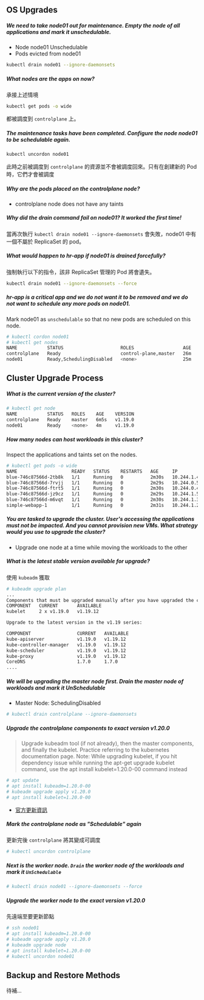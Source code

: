 ## OS Upgrades

##### We need to take node01 out for maintenance. Empty the node of all applications and mark it unschedulable.

- Node node01 Unschedulable
- Pods evicted from node01

```bash
kubectl drain node01 --ignore-daemonsets

```

##### What nodes are the apps on now?
承接上述情境

```bash
kubectl get pods -o wide
```
都被調度到 `controlplane` 上。

##### The maintenance tasks have been completed. Configure the node node01 to be schedulable again.
```bash
kubectl uncordon node01
```

此時之前被調度到 `controlplane` 的資源並不會被調度回來。只有在創建新的 Pod 時，它們才會被調度

##### Why are the pods placed on the controlplane node?
- controlplane node does not have any taints


##### Why did the drain command fail on node01? It worked the first time!
當再次執行 `kubectl drain node01 --ignore-daemonsets` 會失敗，node01 中有一個不屬於 ReplicaSet 的 pod。

##### What would happen to hr-app if node01 is drained forcefully?

強制執行以下的指令，該非 ReplicaSet 管理的 Pod 將會遺失。
```bash
kubectl drain node01 --ignore-daemonsets --force
```

##### hr-app is a critical app and we do not want it to be removed and we do not want to schedule any more pods on node01.
Mark node01 as `unschedulable` so that no new pods are scheduled on this node.
```bash
# kubectl cordon node01
# kubectl get nodes
NAME           STATUS                     ROLES                  AGE   VERSION
controlplane   Ready                      control-plane,master   26m   v1.20.0
node01         Ready,SchedulingDisabled   <none>                 25m   v1.20.0 # 調度機制是關閉
```

## Cluster Upgrade Process
##### What is the current version of the cluster?

```bash
# kubectl get node 
NAME           STATUS   ROLES    AGE    VERSION
controlplane   Ready    master   6m5s   v1.19.0
node01         Ready    <none>   4m     v1.19.0
```

##### How many nodes can host workloads in this cluster?
Inspect the applications and taints set on the nodes.
```bash
# kubectl get pods -o wide
NAME                    READY   STATUS    RESTARTS   AGE     IP           NODE           NOMINATED NODE   READINESS GATES
blue-746c87566d-2tb8k   1/1     Running   0          2m30s   10.244.1.4   node01         <none>           <none>
blue-746c87566d-7rvjj   1/1     Running   0          2m29s   10.244.0.5   controlplane   <none>           <none>
blue-746c87566d-ftrt5   1/1     Running   0          2m30s   10.244.0.4   controlplane   <none>           <none>
blue-746c87566d-jz9cz   1/1     Running   0          2m29s   10.244.1.5   node01         <none>           <none>
blue-746c87566d-m6vqt   1/1     Running   0          2m30s   10.244.1.3   node01         <none>           <none>
simple-webapp-1         1/1     Running   0          2m31s   10.244.1.2   node01         <none>           <none>
```

##### You are tasked to upgrade the cluster. User's accessing the applications must not be impacted. And you cannot provision new VMs. What strategy would you use to upgrade the cluster?

- Upgrade one node at a time while moving the workloads to the other

##### What is the latest stable version available for upgrade?
使用 `kubeadm` 獲取

```bash
# kubeadm upgrade plan
...
Components that must be upgraded manually after you have upgraded the control plane with 'kubeadm upgrade apply':
COMPONENT   CURRENT       AVAILABLE
kubelet     2 x v1.19.0   v1.19.12

Upgrade to the latest version in the v1.19 series:

COMPONENT                 CURRENT   AVAILABLE
kube-apiserver            v1.19.0   v1.19.12
kube-controller-manager   v1.19.0   v1.19.12
kube-scheduler            v1.19.0   v1.19.12
kube-proxy                v1.19.0   v1.19.12
CoreDNS                   1.7.0     1.7.0
....
```

##### We will be upgrading the master node first. Drain the master node of workloads and mark it UnSchedulable
- Master Node: SchedulingDisabled

```bash
# kubectl drain controlplane --ignore-daemonsets 
```

##### Upgrade the controlplane components to exact version v1.20.0

>Upgrade kubeadm tool (if not already), then the master components, and finally the kubelet. Practice referring to the kubernetes documentation page. Note: While upgrading kubelet, if you hit dependency issue while running the apt-get upgrade kubelet command, use the apt install kubelet=1.20.0-00 command instead

```bash
# apt update
# apt install kubeadm=1.20.0-00
# kubeadm upgrade apply v1.20.0
# apt install kubelet=1.20.0-00
```


- [官方更新資訊](https://v1-20.docs.kubernetes.io/docs/tasks/administer-cluster/kubeadm/kubeadm-upgrade/)

##### Mark the controlplane node as "Schedulable" again
更新完後 `controlplane` 將其變成可調度

```bash
# kubectl uncordon controlplane
```

##### Next is the worker node. `Drain` the worker node of the workloads and mark it `UnSchedulable`

```bash
# kubectl drain node01 --ignore-daemonsets --force
```

##### Upgrade the worker node to the exact version v1.20.0
先遠端至要更新節點
```bash
# ssh node01
# apt install kubeadm=1.20.0-00
# kubeadm upgrade apply v1.20.0
# kubeadm upgrade node
# apt install kubelet=1.20.0-00
# kubectl uncordon node01
```

## Backup and Restore Methods
待補...